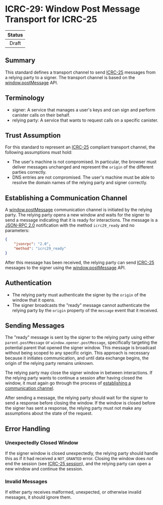 # ICRC-29: Window Post Message Transport for ICRC-25

| Status |
|:------:|
| Draft  |

## Summary

This standard defines a transport channel to send [ICRC-25](https://github.com/dfinity/wg-identity-authentication/blob/main/topics/icrc_25_signer_interaction_standard.md) messages from a relying party to a signer. The transport channel is based on the [window.postMessage](https://developer.mozilla.org/en-US/docs/Web/API/Window/postMessage) API.

## Terminology

* signer: A service that manages a user's keys and can sign and perform canister calls on their behalf.
* relying party: A service that wants to request calls on a specific canister.

## Trust Assumption
For this standard to represent an [ICRC-25](https://github.com/dfinity/wg-identity-authentication/blob/main/topics/icrc_25_signer_interaction_standard.md) compliant transport channel, the following assumptions must hold:
* The user's machine is not compromised. In particular, the browser must deliver messages unchanged and represent the `origin` of the different parties correctly.
* DNS entries are not compromised. The user's machine must be able to resolve the domain names of the relying party and signer correctly.

## Establishing a Communication Channel

A [window.postMessage](https://developer.mozilla.org/en-US/docs/Web/API/Window/postMessage) communication channel is initiated by the relying party. The relying party opens a new window and waits for the signer to send a message indicating that it is ready for interactions.
The message is a [JSON-RPC 2.0](https://www.jsonrpc.org/specification) notification with the method `icrc29_ready` and no parameters:

```json
{
    "jsonrpc": "2.0",
    "method": "icrc29_ready"
}
```

After this message has been received, the relying party can send [ICRC-25](https://github.com/dfinity/wg-identity-authentication/blob/main/topics/icrc_25_signer_interaction_standard.md) messages to the signer
using the [window.postMessage](https://developer.mozilla.org/en-US/docs/Web/API/Window/postMessage) API.

## Authentication

* The relying party must authenticate the signer by the `origin` of the window that it opens.
* The signer broadcasts the "ready" message cannot authenticate the relying party by the `origin` property of the `message` event that it received.

## Sending Messages

The "ready" message is sent by the signer to the relying party using either `parent.postMessage` or `window.opener.postMessage`, specifically targeting the potential parent that opened the signer window. This message is broadcast without being scoped to any specific origin. This approach is necessary because it initiates communication, and until data exchange begins, the origin of the relying party remains unknown.

The relying party may close the signer window in between interactions. If the relying party wants to continue a session after having closed the window, it must again go through the process of [establishing a communication channel](#establishing-a-communication-channel). 

After sending a message, the relying party should wait for the signer to send a response before closing the window. If the window is closed before the signer has sent a response, the relying party must not make any assumptions about the state of the request.

## Error Handling

### Unexpectedly Closed Window

If the signer window is closed unexpectedly, the relying party should handle this as if it had received a `NOT_GRANTED` error.
Closing the window does _not_ end the session (see  [ICRC-25 session](https://github.com/dfinity/wg-identity-authentication/blob/main/topics/icrc_25_signer_interaction_standard.md#sessions)), and the relying party can open a new window and continue the session.

### Invalid Messages

If either party receives malformed, unexpected, or otherwise invalid messages, it should ignore them.
